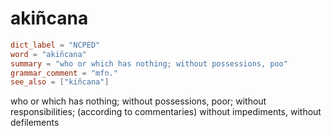 # akiñcana

``` toml
dict_label = "NCPED"
word = "akiñcana"
summary = "who or which has nothing; without possessions, poo"
grammar_comment = "mfn."
see_also = ["kiñcana"]
```

who or which has nothing; without possessions, poor; without responsibilities; (according to commentaries) without impediments, without defilements

